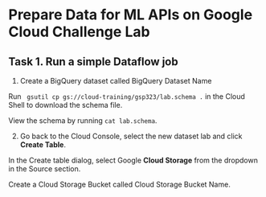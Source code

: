 # Prepare Data for ML APIs on Google Cloud Challenge Lab

## Task 1. Run a simple Dataflow job

1. Create a BigQuery dataset called BigQuery Dataset Name

Run ``` gsutil cp gs://cloud-training/gsp323/lab.schema .``` in the Cloud Shell to download the schema file.

View the schema by running ``` cat lab.schema ```.

2. Go back to the Cloud Console, select the new dataset lab and click **Create Table**.

In the Create table dialog, select Google **Cloud Storage** from the dropdown in the Source section.



Create a Cloud Storage Bucket called Cloud Storage Bucket Name.
